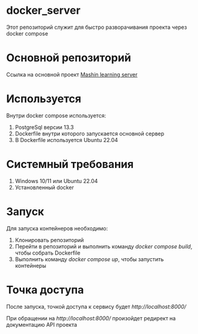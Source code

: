 # docker_server
Этот репозиторий служит для быстро разворачивания проекта через docker compose

# Основной репозиторий
Ссылка на основной проект [Mashin learning server](https://github.com/Gurman520/diplom_server)

# Используется
Внутри docker compose используется:
1. PostgreSql версии 13.3
2. Dockerfile внутри которого запускается основной сервер
3. В Dockerfile используется Ubuntu 22.04

# Системный требования
1. Windows 10/11 или Ubuntu 22.04
2. Установленный docker

# Запуск
Для запуска контейнеров необходимо:
1. Клонировать репозиторий
2. Перейти в репозиторий и выполнить команду _docker compose build_, чтобы собрать Dockerfile
3. Выполнить команду _docker compose up_, чтобы запустить контейнеры

# Точка доступа
После запуска, точкой доступа к сервису будет _http://localhost:8000/_


При обращении на _http://localhost:8000/_ произойдет редирект на документацию API проекта